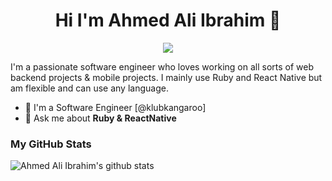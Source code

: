 <h1 align="center">Hi I'm Ahmed Ali Ibrahim 👋</h1>

<p align="center">
    <a href="https://www.linkedin.com/in/ahmedali1/"><img src="https://img.shields.io/badge/linkedin-%230177B5?style=flat&logo=linkedin&logoColor=white"/></a>
  </p>
  

I'm a passionate software engineer who loves working on all sorts of  web backend projects & mobile projects.
I mainly use Ruby and React Native but am flexible and can use any language.

- 🔭 I'm a Software Engineer [@klubkangaroo]
- 💬 Ask me about **Ruby & ReactNative**

### My GitHub Stats

![Ahmed Ali Ibrahim's github stats](https://github-readme-stats.vercel.app/api?username=AhmedAliIbrahim&show_icons=true)

